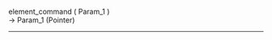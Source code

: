 element_command ( Param_1 )   -> Param_1 (Pointer)  ________________________________________________________  